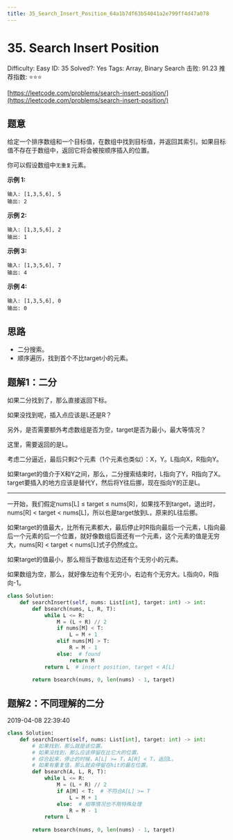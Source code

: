 ```yaml
---
title: 35_Search_Insert_Position_64a1b7df63b54041a2e799ff4d47a078
---
```


# 35. Search Insert Position

Difficulty: Easy
ID: 35
Solved?: Yes
Tags: Array, Binary Search
击败: 91.23
推荐指数: ⭐⭐⭐

[](https://leetcode.com/problems/search-insert-position/)

[https://leetcode.com/problems/search-insert-position/](https://leetcode.com/problems/search-insert-position/)

## 题意

给定一个排序数组和一个目标值，在数组中找到目标值，并返回其索引。如果目标值不存在于数组中，返回它将会被按顺序插入的位置。

你可以假设数组中`无重复`元素。

**示例 1:**

```
输入: [1,3,5,6], 5
输出: 2
```

**示例 2:**

```
输入: [1,3,5,6], 2
输出: 1
```

**示例 3:**

```
输入: [1,3,5,6], 7
输出: 4
```

**示例 4:**

```
输入: [1,3,5,6], 0
输出: 0
```

## 思路

- 二分搜索。
- 顺序遍历，找到首个不比target小的元素。

## 题解1：二分

如果二分找到了，那么直接返回下标。

如果没找到呢，插入点应该是L还是R？

另外，是否需要额外考虑数组是否为空，target是否为最小，最大等情况？

这里，需要返回的是L。

考虑二分逼近，最后只剩2个元素（1个元素也类似）：X，Y。L指向X，R指向Y。

如果target的值介于X和Y之间，那么，二分搜索结束时，L指向了Y，R指向了X。target要插入的地方应该是替代Y，然后将Y往后挪，现在指向Y的正是L。

---

一开始，我们假定nums[L] ≤ target ≤ nums[R]，如果找不到target，退出时，nums[R] < target < nums[L]，所以也是target放到L，原来的L往后挪。

如果target的值最大，比所有元素都大，最后停止时R指向最后一个元素，L指向最后一个元素的后一个位置，就好像数组后面还有一个元素，这个元素的值是无穷大，nums[R] < target < nums[L]式子仍然成立。

如果target的值最小，那么相当于数组左边还有个无穷小的元素。

如果数组为空，那么，就好像左边有个无穷小，右边有个无穷大。L指向0，R指向-1。

```python
class Solution:
    def searchInsert(self, nums: List[int], target: int) -> int:
        def bsearch(nums, L, R, T):
            while L <= R:
                M = (L + R) // 2
                if nums[M] < T:
                    L = M + 1
                elif nums[M] > T:
                    R = M - 1
                else:  # found
                    return M
            return L  # insert position, target < A[L]
        
        return bsearch(nums, 0, len(nums) - 1, target)
```

## 题解2：不同理解的二分

2019-04-08 22:39:40

```python
class Solution:
    def searchInsert(self, nums: List[int], target: int) -> int:
        # 如果找到，那么就是该位置。
        # 如果没找到，那么应该停留在比它大的位置。
        # 综合起来，停止的时候，A[L] >= T，A[R] < T，返回L。
        # 如果有重复值，那么就会停留在hit的最左位置。
        def bsearch(A, L, R, T):
            while L <= R:
                M = (L + R) // 2
                if A[M] < T:  # 不符合A[L] >= T
                    L = M + 1
                else:  # 相等情况也不用特殊处理
                    R = M - 1
            return L
        
        return bsearch(nums, 0, len(nums) - 1, target)
```